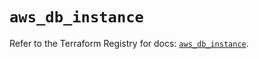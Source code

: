# `aws_db_instance`

Refer to the Terraform Registry for docs: [`aws_db_instance`](https://registry.terraform.io/providers/hashicorp/aws/5.100.0/docs/resources/db_instance).
